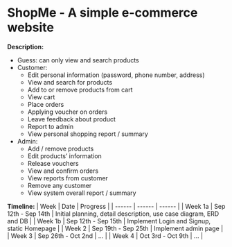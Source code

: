 # ShopMe - A simple e-commerce website 
**Description:**
- Guess: can only view and search products
- Customer:
    - Edit personal information (password, phone number, address)
    - View and search for products
    - Add to or remove products from cart
    - View cart
    - Place orders
    - Applying voucher on orders
    - Leave feedback about product
    - Report to admin
    - View personal shopping report / summary
- Admin:
    - Add / remove products
    - Edit products’ information
    - Release vouchers
    - View and confirm orders
    - View reports from customer
    - Remove any customer
    - View system overall report / summary

**Timeline:**
| Week | Date | Progress |
| ------ | ------ | ------ |
| Week 1a | Sep 12th - Sep 14th | Initial planning, detail description, use case diagram, ERD and DB |
| Week 1b | Sep 12th - Sep 15th | Implement Login and Signup, static Homepage |
| Week 2 | Sep 19th - Sep 25th | Implement admin page |
| Week 3 | Sep 26th - Oct 2nd | ... |
| Week 4 | Oct 3rd - Oct 9th | ... |
